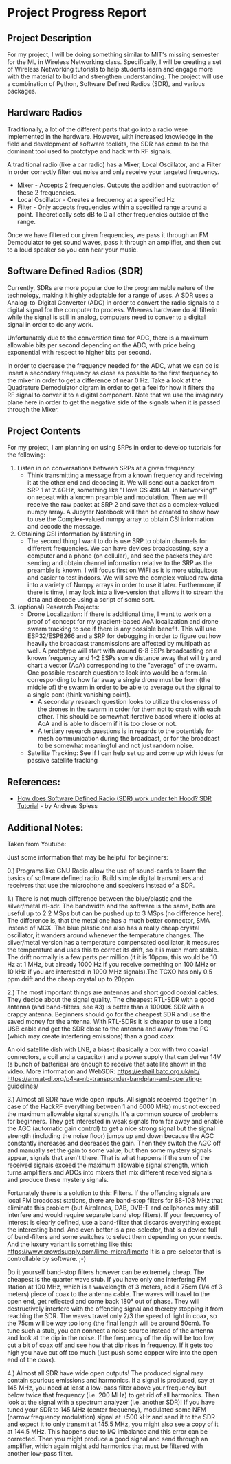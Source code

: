 # Project Progress Report
## Project Description
For my project, I will be doing something similar to MIT's missing semester for the ML in Wireless Networking class. Specifically, I will be creating a set of Wireless Networking tutorials to help students learn and engage more with the material to build and strengthen understanding. The project will use a combination of Python, Software Defined Radios (SDR), and various packages.

## Hardware Radios
Traditionally, a lot of the different parts that go into a radio were implemented in the hardware. However, with increased knowledge in the field and development of software toolkits, the SDR has come to be the dominant tool used to prototype and hack with RF signals. 

A traditional radio (like a car radio) has a Mixer, Local Oscillator, and a Filter in order correctly filter out noise and only receive your targeted frequency.
- Mixer - Accepts 2 frequencies. Outputs the addition and subtraction of these 2 frequencies.
- Local Oscillator - Creates a frequency at a specified Hz
- Filter - Only accepts frequencies within a specified range around a point. Theoretically sets dB to 0 all other frequencies outside of the range.

Once we have filtered our given frequencies, we pass it through an FM Demodulator to get sound waves, pass it through an amplifier, and then out to a loud speaker so you can hear your music. 

## Software Defined Radios (SDR)
Currently, SDRs are more popular due to the programmable nature of the technology, making it highly adaptable for a range of uses. A SDR uses a Analog-to-Digital Converter (ADC) in order to convert the radio signals to a digital signal for the computer to process. Whereas hardware do all filterin while the signal is still in analog, computers need to conver to a digital signal in order to do any work. 

Unfortunately due to the converstion time for ADC, there is a maximum allowable bits per second depending on the ADC, with price being exponential with respect to higher bits per second.

In order to decrease the frequency needed for the ADC, what we can do is insert a secondary frequency as close as possible to the first frequency to the mixer in order to get a difference of near 0 Hz. Take a look at the Quadrature Demodulator digram in order to get a feel for how it filters the RF signal to conver it to a digital component. Note that we use the imaginary plane here in order to get the negative side of the signals when it is passed through the Mixer. 

## Project Contents
For my project, I am planning on using SRPs in order to develop tutorials for the following:
1. Listen in on conversations between SRPs at a given frequency. 
   - Think transmitting a message from a known frequency and receiving it at the other end and decoding it. We will send out a packet from SRP 1 at 2.4GHz, something like "I love CS 498 ML in Networking!" on repeat with a known preamble and modulation. Then we will receive the raw packet at SRP 2 and save that as a complex-valued numpy array. A Jupyter Notebook will then be created to show how to use the Complex-valued numpy array to obtain CSI information and decode the message.
2. Obtaining CSI information by listening in
   - The second thing I want to do is use SRP to obtain channels for different frequencies. We can have devices broadcasting, say a computer and a phone (on cellular), and see the packets they are sending and obtain channel information relative to the SRP as the preamble is known. I will focus first on WiFi as it is more ubiquitous and easier to test indoors. We will save the complex-valued raw data into a variety of Numpy arrays in order to use it later. Furthermore, if there is time, I may look into a live-version that allows it to stream the data and decode using a script of some sort.
3. (optional) Research Projects:
   - Drone Localization: If there is additional time, I want to work on a proof of concept for my gradient-based AoA localization and drone swarm tracking to see if there is any possible benefit. This will use ESP32/ESP8266 and a SRP for debugging in order to figure out how heavily the broadcast transmissions are affected by multipath as well. A prototype will start with around 6-8 ESPs broadcasting on a known frequency and 1-2 ESPs some distance away that will try and chart a vector (AoA) corresponding to the "average" of the swarm. One possible research question to look into would be a formula corresponding to how far away a single drone must be from (the middle of) the swarm in order to be able to average out the signal to a single pont (think vanishing point). 
     - A secondary research question looks to utilize the closeness of the drones in the swarm in order for them not to crash with each other. This should be somewhat iterative based where it looks at AoA and is able to discern if it is too close or not.
     - A tertiary research questions is in regards to the potentialy for mesh communication during the broadcast, or for the broadcast to be somewhat meaningful and not just random noise.
   - Satellite Tracking: See if I can help set up and come up with ideas for passive satellite tracking

## References:
- [How does Software Defined Radio (SDR) work under teh Hood? SDR Tutorial](https://www.youtube.com/watch?v=xQVm-YTKR9s&t=1072s&ab_channel=AndreasSpiess) - by Andreas Spiess

## Additional Notes:

Taken from Youtube: 


Just some information that may be helpful for beginners:

0.) Programs like GNU Radio allow the use of sound-cards to learn the basics of software defined radio. Build simple digital transmitters and receivers that use the microphone and speakers instead of a SDR.

1.) There is not much difference between the blue/plastic and the silver/metal rtl-sdr. The bandwidth and the software is the same, both are useful up to 2.2 MSps but can be pushed up to 3 MSps (no difference here). The difference is, that the metal one has a much better connector, SMA instead of MCX. The blue plastic one also has a really cheap crystal oscillator, it wanders around whenever the temperature changes. The silver/metal version has a temperature compensated oscillator, it measures the temperature and uses this to correct its drift, so it is much more stable. The drift normally is a few parts per million (it it is 10ppm, this would be 10 Hz at 1 MHz, but already 1000 Hz if you receive something on 100 MHz or 10 kHz if you are interested in 1000 MHz signals).The TCXO has only 0.5 ppm drift and the cheap crystal up to 20ppm.

2.) The most important things are antennas and short good coaxial cables. They decide about the signal quality. The cheapest RTL-SDR with a good antenna (and band-filters, see #3) is better than a 10000€ SDR with a crappy antenna. Beginners should go for the cheapest SDR and use the saved money for the antenna. With RTL-SDRs it is cheaper to use a long USB cable and get the SDR close to the antenna and away from the PC (which may create interfering emissions) than a good coax.

An old satellite dish with LNB, a bias-t (basically a box with two coaxial connectors, a coil and a capacitor) and a power supply that can deliver 14V (a bunch of batteries) are enough to receive that satellite shown in the video. More information and WebSDR: https://eshail.batc.org.uk/nb/ https://amsat-dl.org/p4-a-nb-transponder-bandplan-and-operating-guidelines/

3.) Almost all SDR have wide open inputs. All signals received together (in case of the HackRF everything between 1 and 6000 MHz) must not exceed the maximum allowable signal strength. It's a common source of problems for beginners. They get interested in weak signals from far away and enable the AGC (automatic gain control) to get a nice strong signal but the signal strength (including the noise floor) jumps up and down because the AGC constantly increases and decreases the gain. Then they switch the AGC off and manually set the gain to some value, but then some mystery signals appear, signals that aren't there. That is what happens if the sum of the received signals exceed the maximum allowable signal strength, which turns amplifiers and ADCs into mixers that mix different received signals and produce these mystery signals.

Fortunately there is a solution to this: Filters. If the offending signals are local FM broadcast stations, there are band-stop filters for 88-108 MHz that eliminate this problem (but Airplanes, DAB, DVB-T and cellphones may still interfere and would require separate band stop filters). If your frequency of interest is clearly defined, use a band-filter that discards everything except the interesting band. And even better is a pre-selector, that is a device full of band-filters and some switches to select them depending on your needs. And the luxury variant is something like this: https://www.crowdsupply.com/lime-micro/limerfe It is a pre-selector that is controllable by software. ;-)

Do it yourself band-stop filters however can be extremely cheap. The cheapest is the quarter wave stub. If you have only one interfering FM station at 100 MHz, which is a wavelength of 3 meters, add a 75cm (1/4 of 3 meters) piece of coax to the antenna cable. The waves will travel to the open end, get reflected and come back 180° out of phase. They will destructively interfere with the offending signal and thereby stopping it from reaching the SDR. The waves travel only 2/3 the speed of light in coax, so the 75cm will be way too long (the final length will be around 50cm). To tune such a stub, you can connect a noise source instead of the antenna and look at the dip in the noise. If the frequency of the dip will be too low, cut a bit of coax off and see how that dip rises in frequency. If it gets too high you have cut off too much (just push some copper wire into the open end of the coax).

4.) Almost all SDR have wide open outputs! The produced signal may contain spurious emissions and harmonics. If a signal is produced, say at 145 MHz, you need at least a low-pass filter above your frequency but below twice that frequency (i.e. 200 MHz) to get rid of all harmonics. Then look at the signal with a spectrum analyzer (i.e. another SDR)! If you have tuned your SDR to 145 MHz (center frequency), modulated some NFM (narrow frequency modulation) signal at +500 kHz and send it to the SDR  and expect it to only transmit at 145.5 MHz, you might also see a copy of it at 144.5 MHz. This happens due to I/Q imbalance and this error can be corrected. Then you might produce a good signal and send through an amplifier, which again might add harmonics that must be filtered with another low-pass filter.